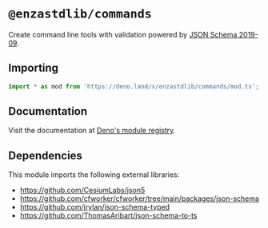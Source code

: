 # `@enzastdlib/commands`

Create command line tools with validation powered by [JSON Schema 2019-09](https://json-schema.org/specification-links.html#draft-2019-09-formerly-known-as-draft-8).

## Importing

```typescript
import * as mod from 'https://deno.land/x/enzastdlib/commands/mod.ts';
```

## Documentation

Visit the documentation at [Deno's module registry](https://deno.land/x/enzastdlib/commands/mod.ts?doc).

## Dependencies

This module imports the following external libraries:

- https://github.com/CesiumLabs/json5
- https://github.com/cfworker/cfworker/tree/main/packages/json-schema
- https://github.com/jrylan/json-schema-typed
- https://github.com/ThomasAribart/json-schema-to-ts
